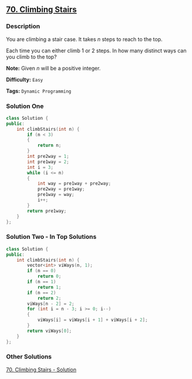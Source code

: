 ## [70. Climbing Stairs](https://leetcode.com/problems/climbing-stairs/description/)

### Description

You are climbing a stair case. It takes _n_ steps to reach to the top.

Each time you can either climb 1 or 2 steps. In how many distinct ways can you climb to the top?

**Note:** Given _n_ will be a positive integer.

**Difficulty:** `Easy`

**Tags:** `Dynamic Programming`

### Solution One

```c++
class Solution {
public:
    int climbStairs(int n) {
        if (n < 3)
        {
            return n;
        }
        int pre2way = 1;
        int pre1way = 2;
        int i = 3;
        while (i <= n)
        {
            int way = pre1way + pre2way;
            pre2way = pre1way;
            pre1way = way;
            i++;
        }
        return pre1way;
    }
};
```

### Solution Two - In Top Solutions

```c++
class Solution {
public:
	int climbStairs(int n) {
		vector<int> viWays(n, 1);
		if (n == 0)
			return 0;
		if (n == 1)
			return 1;
		if (n == 2)
			return 2;
		viWays[n - 2] = 2;
		for (int i = n - 3; i >= 0; i--)
		{
			viWays[i] = viWays[i + 1] + viWays[i + 2];
		}
		return viWays[0];
	}
};
```

### Other Solutions

[70. Climbing Stairs - Solution](https://leetcode.com/problems/climbing-stairs/solution/)

